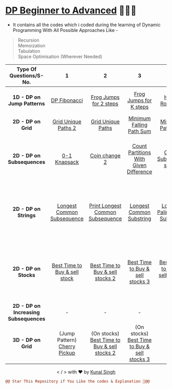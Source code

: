 # [DP Beginner to Advanced](https://github.com/singhkunal01/Dynamic-Programming) 👨🏻‍💻

- It contains all the codes which i coded during the learning of Dynamic Programming With All Possible Approaches Like -
> Recursion \
> Memoization \
> Tabulation \
> Space Optimisation (Wherever Needed)

| Type Of Questions/S-No. | 1  | 2 | 3 | 4 | 5 | 6 | 7 | 8 | 9 | 10 | 11 |
| :---: | :---: | :---: | :---: | :---: | :---: | :---: | :---: | :---: |:---: | :---: | :---: |
| **1D -  DP on Jump Patterns** | [DP Fibonacci](https://bit.ly/3PM5DP9) | [Frog Jumps for 2 steps](https://bit.ly/3wmV9yU) | [Frog Jumps for K steps](https://bit.ly/3Cosy01) | [Horse Robber 2](https://bit.ly/3wqzshv) | [Maximum sum of non-adjacent elements(House Robber)](https://bit.ly/3PF8n0Q) | [N-stairs](https://bit.ly/3KeQ2GQ) |  - |  - |  - |  - |  - |  - |
| **2D - DP on Grid** | [Grid Unique Paths 2](https://bit.ly/3Tce49t) | [Grid Unique Paths](https://bit.ly/3chP3cc) | [Minimum Falling Path Sum](https://bit.ly/3dPaBxm) | [Minimum Path Sum](https://bit.ly/3AIQqtT) | [Ninja  Training](https://bit.ly/3AIQzNX) | - |  - |  - |  - |  - |  - |  - |
| **2D - DP on Subsequences** | [0-1 Knapsack](https://bit.ly/3AGvXWO) | [Coin change 2](https://bit.ly/3KeYHJj) |[Count Partitions With Given Difference](https://bit.ly/3bYGS4y) | [Count Subset with sum K](https://bit.ly/3SRVyCZ) | [Minimum Coins](https://bit.ly/3CtzxVA) | [Partition Equal subset sum](https://bit.ly/3CJBHAD) | [Partition a set into two subsets such that the difference of subset sums is minimum](https://bit.ly/3AGv14K)|  [Rod Cutting Problem](https://bit.ly/3AJ1oQ7) | [Subset Sum Equals to Target](https://bit.ly/3R4dc4J) |  [Target sum](https://bit.ly/3PMSYM2) |  [Unbounded Knapsack](https://bit.ly/3AlfMwI) |
| **2D - DP on Strings** | [Longest Common Subsequence](https://bit.ly/3dTbvZR) | [Print Longest Common Subsequence](https://bit.ly/3corIFM) | [Longest Common Substring](https://bit.ly/3PFZzYF) |[Longest Palindromic Substring](https://bit.ly/3KkQ7IX) | [Minimum Insertions To convert a string into Palindromic String](https://bit.ly/3wHR48O) | [Minimum Number of Insertion-Deletions to Make both strings Equal](https://bit.ly/3Kwt5Pw) |  [Shortest Common Supersequence](https://bit.ly/3pUyZ3n) | (String Matching) [Distinct Subsequences](https://bit.ly/3RkIe8N) | (String Matching)  [Edit Distance](https://bit.ly/3x2V18j) | (String Matching)  [Wildcard Matching](https://bit.ly/3AxhcUR) | -| 
| **2D - DP on Stocks** | [Best Time to Buy & sell stock](https://bit.ly/3KVu9Na) | [Best Time to Buy & sell stocks 2](https://bit.ly/3RGyc1J) | [Best Time to Buy & sell stocks 3](https://bit.ly/3TJumGX) |[Best Time to Buy & sell stocks 4](https://bit.ly/3APhDds) | [Best Time to Buy & Sell stock with Cooldown](https://bit.ly/3eqcctV) | [Minimum Number of Insertion-Deletions to Make both strings Equal](https://bit.ly/3qaCkLZ) |  - |   - |  - | -  | - | 
|  **2D - DP on Increasing Subsequences** |   - |  - | -  | - | 
| **3D - DP on Grid** | (Jump Pattern) [Cherry Pickup](https://bit.ly/3dMhEXz) | (On stocks) [Best Time to Buy & sell stocks 2](https://bit.ly/3RGyc1J) | (On stocks) [Best Time to Buy & sell stocks 3](https://bit.ly/3TJumGX) |- | - | - |  - |  - |  - |  - |  - | 

<p align="center">&lt; / &gt; with ❤️ by <a href="https://github.com/singhkunal01">Kunal Singh</a></p>

```diff
@@ Star This Repository if You Like the codes & Explanation 🌟@@
 ```
